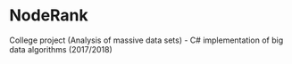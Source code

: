 # NodeRank
College project (Analysis of massive data sets) - C# implementation of big data algorithms (2017/2018)
